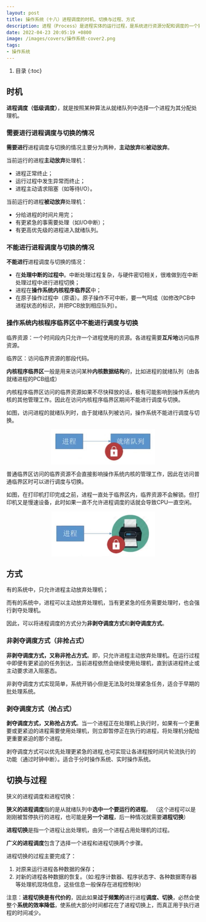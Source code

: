 ```yaml
---
layout: post 
title: 操作系统（十八）进程调度的时机、切换与过程、方式
description: 进程（Process）是进程实体的运行过程，是系统进行资源分配和调度的一个独立单位。
date: 2022-04-23 20:05:19 +0800 
image: /images/covers/操作系统-cover2.png
tags:
- 操作系统
---
```


1. 目录
{:toc}

## 时机

**进程调度（低级调度）**，就是按照某种算法从就绪队列中选择一个进程为其分配处理机。

### 需要进行进程调度与切换的情况

**需要进行**进程调度与切换的情况主要分为两种，**主动放弃**和**被动放弃**。

当前运行的进程**主动放弃**处理机：
- 进程正常终止；
- 运行过程中发生异常而终止；
- 进程主动请求阻塞（如等待I/O）。

当前运行的进程**被动放弃**处理机：
- 分给进程的时间片用完；
- 有更紧急的事需要处理（如I/O中断）；
- 有更高优先级的进程进入就绪队列。

### 不能进行进程调度与切换的情况

**不能进行**进程调度与切换的情况：
- 在**处理中断的过程中**。中断处理过程复杂，与硬件密切相关，很难做到在中断处理过程中进行进程切换；
- 进程在**操作系统内核程序临界区**中；
- 在原子操作过程中（原语）。原子操作不可中断，要一气呵成（如修改PCB中进程状态的标识，并把PCB放到相应队列）。

### 操作系统内核程序临界区中不能进行调度与切换

临界资源：一个时间段内只允许一个进程使用的资源。各进程需要**互斥地**访问临界资源。

临界区：访问临界资源的那段代码。

**内核程序临界区**一般是用来访问某种**内核数据结构**的，比如进程的就绪队列（由各就绪进程的PCB组成）

内核程序临界区访问的临界资源如果不尽快释放的话，极有可能影响到操作系统内核的其他管理工作。因此在访问内核程序临界区期间不能进行调度与切换。

如图，访问进程的就绪队列时，由于就绪队列被访问，操作系统不能进行调度与切换。

<img src='\images\posts\操作系统-进程调度时机1.jpg'
  style="
    display: block;
    margin-left: auto;
    margin-right: auto; 
    zoom:50%;" />

普通临界区访问的临界资源不会直接影响操作系统内核的管理工作，因此在访问普通临界区时可以进行调度与切换。

如图，在打印机打印完成之前，进程一直处于临界区内，临界资源不会解锁。但打印机又是慢速设备，此时如果一直不允许进程调度的话就会导致CPU一直空闲。

<img src='\images\posts\操作系统-进程调度时机2.jpg'
  style="
    display: block;
    margin-left: auto;
    margin-right: auto; 
    zoom:50%;" />

## 方式

有的系统中，只允许进程主动放弃处理机；

而有的系统中，进程可以主动放弃处理机，当有更紧急的任务需要处理时，也会强行剥夺处理机。

因此，可以将进程调度的方式分为**非剥夺调度方式**和**剥夺调度方式**。

### 非剥夺调度方式（非抢占式）

**非剥夺调度方式，又称非抢占方式**。即，只允许进程主动放弃处理机。在运行过程中即便有更紧迫的任务到达，当前进程依然会继续使用处理机，直到该进程终止或主动要求进入阻塞态。

非剥夺调度方式实现简单，系统开销小但是无法及时处理紧急任务，适合于早期的批处理系统。

### 剥夺调度方式（抢占式）

**剥夺调度方式，又称抢占方式**。当一个进程正在处理机上执行时，如果有一个更重要或更紧迫的进程需要使用处理机，则立即暂停正在执行的进程，将处理机分配给更重要紧迫的那个进程。

剥夺调度方式可以优先处理更紧急的进程,也可实现让各进程按时间片轮流执行的功能（通过时钟中断）。适合于分时操作系统、实时操作系统。

## 切换与过程

狭义的进程调度和进程切换：

**狭义的进程调度**指的是从就绪队列中**选中一个要运行的进程**。
（这个进程可以是刚刚被暂停执行的进程，也可能是**另一个进程**，后一种情况就需要**进程切换**）

**进程切换**是指一个进程让出处理机，由另一个进程占用处理机的过程。

**广义的进程调度**包含了选择一个进程和进程切换两个步骤。

进程切换的过程主要完成了：

1. 对原来运行进程各种数据的保存；
2. 对新的进程各种数据的恢复。（如:程序计数器、程序状态字、各种数据寄存器等处理机现场信息，这些信息一般保存在进程控制块）

注意：**进程切换是有代价的**，因此如果**过于频繁的**进行进程**调度、切换**，必然会使整个**系统的效率降低**，使系统大部分时间都花在了进程切换上，而真正用于执行进程的时间减少。

